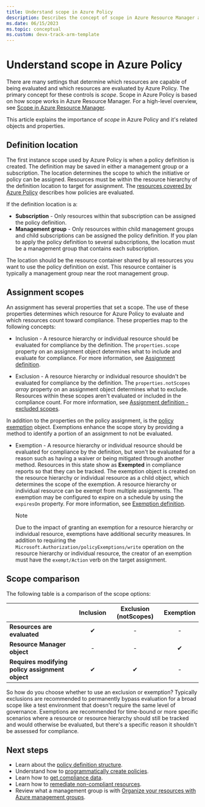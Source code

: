 ```yaml
---
title: Understand scope in Azure Policy
description: Describes the concept of scope in Azure Resource Manager and how it applies to Azure Policy to control which resources Azure Policy evaluates.
ms.date: 06/15/2023
ms.topic: conceptual
ms.custom: devx-track-arm-template
---
```


# Understand scope in Azure Policy

There are many settings that determine which resources are capable of being evaluated and which
resources are evaluated by Azure Policy. The primary concept for these controls is _scope_. Scope in
Azure Policy is based on how scope works in Azure Resource Manager. For a high-level overview, see
[Scope in Azure Resource Manager](../../../azure-resource-manager/management/overview.md#understand-scope).

This article explains the importance of _scope_ in Azure Policy and it's related objects and
properties.

## Definition location

The first instance scope used by Azure Policy is when a policy definition is created. The definition
may be saved in either a management group or a subscription. The location determines the scope to
which the initiative or policy can be assigned. Resources must be within the resource hierarchy of
the definition location to target for assignment. The [resources covered by Azure Policy](../overview.md#resources-covered-by-azure-policy) describes how policies are evaluated.

If the definition location is a:

- **Subscription** - Only resources within that subscription can be assigned the policy definition.
- **Management group** - Only resources within child management groups and child subscriptions can
  be assigned the policy definition. If you plan to apply the policy definition to several
  subscriptions, the location must be a management group that contains each subscription.

The location should be the resource container shared by all resources you want to use the policy
definition on exist. This resource container is typically a management group near the root
management group.

## Assignment scopes

An assignment has several properties that set a scope. The use of these properties determines which
resource for Azure Policy to evaluate and which resources count toward compliance. These properties
map to the following concepts:

- Inclusion - A resource hierarchy or individual resource should be evaluated for compliance by the
  definition. The `properties.scope` property on an assignment object determines what to include and
  evaluate for compliance. For more information, see
  [Assignment definition](./assignment-structure.md).

- Exclusion - A resource hierarchy or individual resource shouldn't be evaluated for compliance by
  the definition. The `properties.notScopes` _array_ property on an assignment object determines
  what to exclude. Resources within these scopes aren't evaluated or included in the compliance
  count. For more information, see
  [Assignment definition - excluded scopes](./assignment-structure.md#excluded-scopes).

In addition to the properties on the policy assignment, is the
[policy exemption](./exemption-structure.md) object. Exemptions enhance the scope story by providing
a method to identify a portion of an assignment to not be evaluated.

- Exemption - A resource hierarchy or individual resource should be
  evaluated for compliance by the definition, but won't be evaluated for a reason such as having a
  waiver or being mitigated through another method. Resources in this state show as **Exempted** in
  compliance reports so that they can be tracked. The exemption object is created on the resource
  hierarchy or individual resource as a child object, which determines the scope of the exemption. A
  resource hierarchy or individual resource can be exempt from multiple assignments. The exemption
  may be configured to expire on a schedule by using the `expiresOn` property. For more information,
  see [Exemption definition](./exemption-structure.md).

  > [!NOTE]
  > Due to the impact of granting an exemption for a resource hierarchy or individual resource,
  > exemptions have additional security measures. In addition to requiring the
  > `Microsoft.Authorization/policyExemptions/write` operation on the resource hierarchy or
  > individual resource, the creator of an exemption must have the `exempt/Action` verb on the
  > target assignment.

## Scope comparison

The following table is a comparison of the scope options:

| | Inclusion | Exclusion (notScopes) | Exemption |
|---|:---:|:---:|:---:|
|**Resources are evaluated** | &#10004; | - | - |
|**Resource Manager object** | - | - | &#10004; |
|**Requires modifying policy assignment object** | &#10004; | &#10004; | - |

So how do you choose whether to use an exclusion or exemption? Typically exclusions are recommended to permanently bypass evaluation for a broad scope like a test environment that doesn't require the same level of governance. Exemptions are recommended for time-bound or more specific scenarios where a resource or resource hierarchy should still be tracked and would otherwise be evaluated, but there's a specific reason it shouldn't be assessed for compliance.

## Next steps

- Learn about the [policy definition structure](./definition-structure.md).
- Understand how to [programmatically create policies](../how-to/programmatically-create.md).
- Learn how to [get compliance data](../how-to/get-compliance-data.md).
- Learn how to [remediate non-compliant resources](../how-to/remediate-resources.md).
- Review what a management group is with
  [Organize your resources with Azure management groups](../../management-groups/overview.md).

